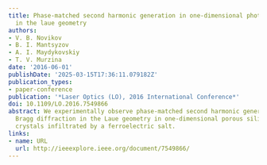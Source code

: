 ```yaml
---
title: Phase-matched second harmonic generation in one-dimensional photonic crystals
  in the laue geometry
authors:
- V. B. Novikov
- B. I. Mantsyzov
- A. I. Maydykovskiy
- T. V. Murzina
date: '2016-06-01'
publishDate: '2025-03-15T17:36:11.079182Z'
publication_types:
- paper-conference
publication: '*Laser Optics (LO), 2016 International Conference*'
doi: 10.1109/LO.2016.7549866
abstract: We experimentally observe phase-matched second harmonic generation under
  Bragg diffraction in the Laue geometry in one-dimensional porous silica based photonic
  crystals infiltrated by a ferroelectric salt.
links:
- name: URL
  url: http://ieeexplore.ieee.org/document/7549866/
---
```

